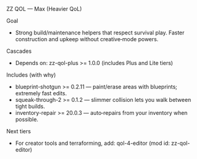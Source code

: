 ZZ QOL — Max (Heavier QoL)

Goal
- Strong build/maintenance helpers that respect survival play. Faster construction and upkeep without creative‑mode powers.

Cascades
- Depends on: zz-qol-plus >= 1.0.0 (includes Plus and Lite tiers)

Includes (with why)
- blueprint-shotgun >= 0.2.11 — paint/erase areas with blueprints; extremely fast edits.
- squeak-through-2 >= 0.1.2 — slimmer collision lets you walk between tight builds.
- inventory-repair >= 20.0.3 — auto‑repairs from your inventory when possible.

Next tiers
- For creator tools and terraforming, add: qol-4-editor (mod id: zz-qol-editor)

